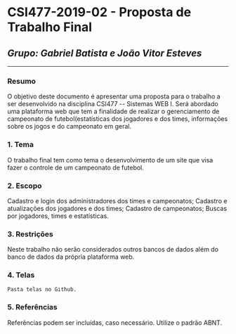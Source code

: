 # **CSI477-2019-02 - Proposta de Trabalho Final**
## *Grupo: Gabriel Batista e João Vitor Esteves*

--------------

<!-- Descrever um resumo sobre o trabalho. -->

### Resumo

  O objetivo deste documento é apresentar uma proposta para o trabalho a ser desenvolvido na disciplina CSI477 -- Sistemas WEB I. Será abordado uma plataforma web que tem a finalidade de realizar o gerenciamento de campeonato de futebol(estatísticas dos jogadores e dos times, informações sobre os jogos e do campeonato em geral.

<!-- Apresentar o tema. -->
### 1. Tema

  O trabalho final tem como tema o desenvolvimento de um site que visa fazer o controle de um campeonato de futebol.

<!-- Descrever e limitar o escopo da aplicação. -->
### 2. Escopo
  
  Cadastro e login dos administradores dos times e campeonatos;	
  Cadastro e atualizações dos jogadores e dos times;
  Cadastro de campeonatos;
  Buscas por jogadores, times e estatísticas.

<!-- Apresentar restrições de funcionalidades e de escopo. -->
### 3. Restrições

  Neste trabalho não serão considerados outros bancos de dados além do banco de dados da própria plataforma web.

<!-- Construir alguns protótipos para a aplicação, disponibilizá-los no Github e descrever o que foi considerado. //-->
### 4. Telas
	Pasta telas no Github.

### 5. Referências

  Referências podem ser incluídas, caso necessário. Utilize o padrão ABNT.